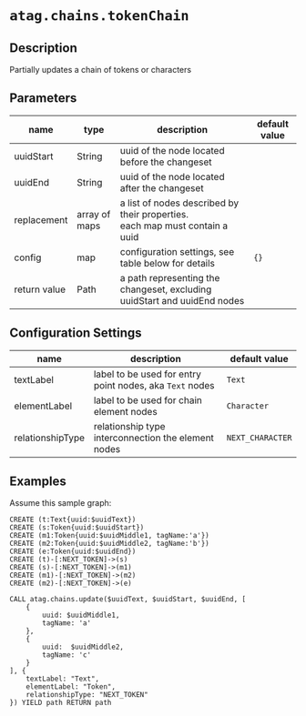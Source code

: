 # `atag.chains.tokenChain`

## Description

Partially updates a chain of tokens or characters

## Parameters

| name         | type          | description                                                                     | default value |
|--------------|---------------|---------------------------------------------------------------------------------|---------------|
| uuidStart    | String        | uuid of the node located before the changeset                                   |               |
| uuidEnd      | String        | uuid of the node located after the changeset                                    |               |
| replacement  | array of maps | a list of nodes described by their properties.<br/>each map must contain a uuid |               |
| config       | map           | configuration settings, see table below for details                             | `{}`          |
| return value | Path          | a path representing the changeset, excluding uuidStart and uuidEnd nodes        |               |

## Configuration Settings

| name             | description                                              | default value    |
|------------------|----------------------------------------------------------|------------------|
| textLabel        | label to be used for entry point nodes, aka `Text` nodes | `Text`           |
| elementLabel     | label to be used for chain element nodes                 | `Character`      |
| relationshipType | relationship type interconnection the element nodes      | `NEXT_CHARACTER` |

## Examples

Assume this sample graph:

```cypher
CREATE (t:Text{uuid:$uuidText})
CREATE (s:Token{uuid:$uuidStart})
CREATE (m1:Token{uuid:$uuidMiddle1, tagName:'a'})
CREATE (m2:Token{uuid:$uuidMiddle2, tagName:'b'})
CREATE (e:Token{uuid:$uuidEnd})
CREATE (t)-[:NEXT_TOKEN]->(s)
CREATE (s)-[:NEXT_TOKEN]->(m1)
CREATE (m1)-[:NEXT_TOKEN]->(m2)
CREATE (m2)-[:NEXT_TOKEN]->(e)
```

```cypher
CALL atag.chains.update($uuidText, $uuidStart, $uuidEnd, [
    {
        uuid: $uuidMiddle1,
        tagName: 'a'
    },
    {
        uuid:  $uuidMiddle2,
        tagName: 'c'
    }
], {
    textLabel: "Text",
    elementLabel: "Token",
    relationshipType: "NEXT_TOKEN"
}) YIELD path RETURN path
```